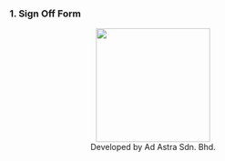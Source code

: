 ### 1. Sign Off Form
<p align="center">
  <img width="200" height="200" src="https://user-images.githubusercontent.com/55343638/150641139-922c12fc-975b-4a73-82ea-b279e9ae60b3.png">
  <br>
  Developed by Ad Astra Sdn. Bhd.
</p>


